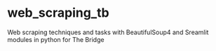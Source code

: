 # web_scraping_tb
Web scraping techniques and tasks with BeautifulSoup4 and Sreamlit modules in python for The Bridge
